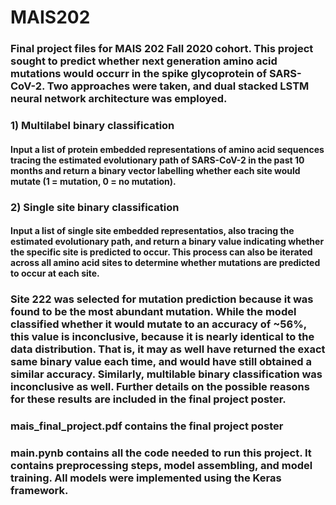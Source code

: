 # MAIS202
### Final project files for MAIS 202 Fall 2020 cohort. This project sought to predict whether next generation amino acid mutations would occurr in the spike glycoprotein of SARS-CoV-2. Two approaches were taken, and dual stacked LSTM neural network architecture was employed.
### 1) Multilabel binary classification
#### Input a list of protein embedded representations of amino acid sequences tracing the estimated evolutionary path of SARS-CoV-2 in the past 10 months and return a binary vector labelling whether each site would mutate (1 = mutation, 0 = no mutation).
### 2) Single site binary classification
#### Input a list of single site embedded representatios, also tracing the estimated evolutionary path, and return a binary value indicating whether the specific site is predicted to occur. This process can also be iterated across all amino acid sites to determine whether mutations are predicted to occur at each site. 
### Site 222 was selected for mutation prediction because it was found to be the most abundant mutation. While the model classified whether it would mutate to an accuracy of ~56%, this value is inconclusive, because it is nearly identical to the data distribution. That is, it may as well have returned the exact same binary value each time, and would have still obtained a similar accuracy. Similarly, multilable binary classification was inconclusive as well. Further details on the possible reasons for these results are included in the final project poster. 
### mais_final_project.pdf contains the final project poster 
### main.pynb contains all the code needed to run this project. It contains preprocessing steps, model assembling, and model training. All models were implemented using the Keras framework.

